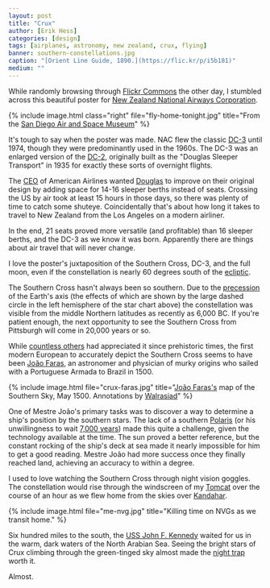 ```yaml
---
layout: post
title: "Crux"
author: [Erik Hess]
categories: [design]
tags: [airplanes, astronomy, new zealand, crux, flying]
banner: southern-constellations.jpg
caption: "[Orient Line Guide, 1890.](https://flic.kr/p/i5b181)"
medium: ""
---
```


While randomly browsing through [Flickr Commons](http://flickr.com/commons) the other day, I stumbled across this beautiful poster for [New Zealand National Airways Corporation](https://en.wikipedia.org/wiki/New_Zealand_National_Airways_Corporation).

{% include image.html class="right" file="fly-home-tonight.jpg" title="From the [San Diego Air and Space Museum](https://flic.kr/p/uJmJLP)" %}

It's tough to say when the poster was made. NAC flew the classic [DC-3](https://en.wikipedia.org/wiki/Douglas_DC-3) until 1974, though they were predominantly used in the 1960s. The DC-3 was an enlarged version of the [DC-2](https://en.wikipedia.org/wiki/Douglas_DC-2), originally built as the "Douglas Sleeper Transport" in 1935 for exactly these sorts of overnight flights.

The [CEO](https://en.wikipedia.org/wiki/C._R._Smith) of American Airlines wanted [Douglas](https://en.wikipedia.org/wiki/Douglas_Aircraft_Company) to improve on their original design by adding space for 14-16 sleeper berths instead of seats. Crossing the US by air took at least 15 hours in those days, so there was plenty of time to catch some shuteye. Coincidentally that's about how long it takes to travel to New Zealand from the Los Angeles on a modern airliner.

In the end, 21 seats proved more versatile (and profitable) than 16 sleeper berths, and the DC-3 as we know it was born. Apparently there are things about air travel that will never change.

I love the poster's juxtaposition of the Southern Cross, DC-3, and the full moon, even if the constellation is nearly 60 degrees south of the [ecliptic](https://en.wikipedia.org/wiki/Ecliptic).  

The Southern Cross hasn't always been so southern. Due to the [precession](https://en.wikipedia.org/wiki/Axial_precession) of the Earth's axis (the effects of which are shown by the large dashed circle in the left  hemisphere of the star chart above) the constellation was visible from the middle Northern latitudes as recently as 6,000 BC. If you're patient enough, the next opportunity to see the Southern Cross from Pittsburgh will come in 20,000 years or so.

While [countless others](https://en.wikipedia.org/wiki/Crux#In_non-Western_astronomy) had appreciated it since prehistoric times, the first modern European to accurately depict the Southern Cross seems to have been [João Faras](https://en.wikipedia.org/wiki/Jo%C3%A3o_Faras), an astronomer and physician of murky origins who sailed with a Portuguese Armada to Brazil in 1500.

{% include image.html file="crux-faras.jpg" title="[João Faras's](https://en.wikipedia.org/wiki/Jo%C3%A3o_Faras) map of the Southern Sky, May 1500. Annotations by [Walrasiad](https://en.wikipedia.org/wiki/File:Southern_Celestial_Map_of_Mestre_Jo%C3%A3o_Faras_(Labelled).gif)" %}

One of Mestre João's primary tasks was to discover a way to determine a ship's position by the southern stars. The lack of a southern [Polaris](https://en.wikipedia.org/wiki/Polaris) (or his unwillingness to wait [7,000 years](https://en.wikipedia.org/wiki/Axial_precession#Changing_pole_stars)) made this quite a challenge, given the technology available at the time. The sun proved a better reference, but the constant rocking of the ship's deck at sea made it nearly impossible for him to get a good reading. Mestre João had more success once they finally reached land, achieving an accuracy to within a degree.

I used to love watching the Southern Cross through night vision goggles. The constellation would rise through the windscreen of my [Tomcat](https://en.wikipedia.org/wiki/Grumman_F-14_Tomcat) over the course of an hour as we flew home from the skies over [Kandahar](https://en.wikipedia.org/wiki/Kandahar).

{% include image.html file="me-nvg.jpg" title="Killing time on NVGs as we transit home." %}

Six hundred miles to the south, the [USS John F. Kennedy](https://en.wikipedia.org/wiki/USS_John_F._Kennedy_(CV-67)) waited for us in the warm, dark waters of the North Arabian Sea. Seeing the bright stars of Crux climbing through the green-tinged sky almost made the [night trap](http://themindfulbit.com/blog/fear-and-failure) worth it.

Almost.
